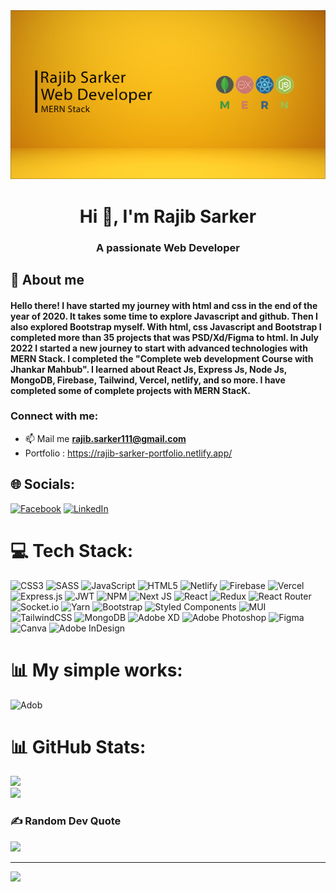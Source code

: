 <img src="/src/asssets/banner.png">
<h1 align="center">Hi 👋, I'm Rajib Sarker</h1>
<h3 align="center">A passionate Web Developer</h3>

## :dart: About me

#### Hello there! I have started my journey with html and css in the end of the year of 2020. It takes some time to explore Javascript and github. Then I also explored Bootstrap myself. With html, css Javascript and Bootstrap I completed more than 35 projects that was PSD/Xd/Figma to html. In July 2022 I started a new journey to start with advanced technologies with MERN Stack. I completed the "Complete web development Course with Jhankar Mahbub". I learned about React Js, Express Js, Node Js, MongoDB, Firebase, Tailwind, Vercel, netlify, and so more. I have completed some of complete projects with MERN StacK.

<h3 align="left">Connect with me:</h3>

- 📫 Mail me **rajib.sarker111@gmail.com**
- Portfolio : https://rajib-sarker-portfolio.netlify.app/

## 🌐 Socials:

[![Facebook](https://img.shields.io/badge/Facebook-%231877F2.svg?logo=Facebook&logoColor=white)](https:facebook.com/rajib.sarker.758) [![LinkedIn](https://img.shields.io/badge/LinkedIn-%230077B5.svg?logo=linkedin&logoColor=white)](https://linkedin.com/in/rajib-sarker-12aa17242/)

# 💻 Tech Stack:

![CSS3](https://img.shields.io/badge/css3-%231572B6.svg?style=flat&logo=css3&logoColor=white) ![SASS](https://img.shields.io/badge/SASS-hotpink.svg?style=flat&logo=SASS&logoColor=white) ![JavaScript](https://img.shields.io/badge/javascript-%23323330.svg?style=flat&logo=javascript&logoColor=%23F7DF1E) ![HTML5](https://img.shields.io/badge/html5-%23E34F26.svg?style=flat&logo=html5&logoColor=white)
![Netlify](https://img.shields.io/badge/netlify-%23000000.svg?style=flat&logo=netlify&logoColor=#00C7B7) ![Firebase](https://img.shields.io/badge/firebase-%23039BE5.svg?style=flat&logo=firebase) ![Vercel](https://img.shields.io/badge/vercel-%23000000.svg?style=flat&logo=vercel&logoColor=white)
![Express.js](https://img.shields.io/badge/express.js-%23404d59.svg?style=flat&logo=express&logoColor=%2361DAFB) ![JWT](https://img.shields.io/badge/JWT-black?style=flat&logo=JSON%20web%20tokens) ![NPM](https://img.shields.io/badge/NPM-%23000000.svg?style=flat&logo=npm&logoColor=white) ![Next JS](https://img.shields.io/badge/Next-black?style=flat&logo=next.js&logoColor=white) ![React](https://img.shields.io/badge/react-%2320232a.svg?style=flat&logo=react&logoColor=%2361DAFB) ![Redux](https://img.shields.io/badge/redux-%23593d88.svg?style=flat&logo=redux&logoColor=white) ![React Router](https://img.shields.io/badge/React_Router-CA4245?style=flat&logo=react-router&logoColor=white) ![Socket.io](https://img.shields.io/badge/Socket.io-black?style=flat&logo=socket.io&badgeColor=010101) ![Yarn](https://img.shields.io/badge/yarn-%232C8EBB.svg?style=flat&logo=yarn&logoColor=white)
![Bootstrap](https://img.shields.io/badge/bootstrap-%23563D7C.svg?style=flat&logo=bootstrap&logoColor=white)
![Styled Components](https://img.shields.io/badge/styled--components-DB7093?style=flat&logo=styled-components&logoColor=white) ![MUI](https://img.shields.io/badge/MUI-%230081CB.svg?style=flat&logo=material-ui&logoColor=white) ![TailwindCSS](https://img.shields.io/badge/tailwindcss-%2338B2AC.svg?style=flat&logo=tailwind-css&logoColor=white)
![MongoDB](https://img.shields.io/badge/MongoDB-%234ea94b.svg?style=flat&logo=mongodb&logoColor=white)
![Adobe XD](https://img.shields.io/badge/Adobe%20XD-470137?style=flat&logo=Adobe%20XD&logoColor=#FF61F6) ![Adobe Photoshop](https://img.shields.io/badge/adobephotoshop-%2331A8FF.svg?style=flat&logo=adobephotoshop&logoColor=white) ![Figma](https://img.shields.io/badge/figma-%23F24E1E.svg?style=flat&logo=figma&logoColor=white) ![Canva](https://img.shields.io/badge/Canva-%2300C4CC.svg?style=flat&logo=Canva&logoColor=white) ![Adobe InDesign](https://img.shields.io/badge/Adobe%20InDesign-49021F?style=flat&logo=adobeindesign&logoColor=white)

# 📊  My simple works:
![Adob](https://img.shields.io/badge/Adobe%20InDesign-49021F?style=flat&logo=adobeindesign&logoColor=white)

# 📊 GitHub Stats:

![](https://github-readme-stats.vercel.app/api?username=sarker-rajib&theme=blue-green&hide_border=false&include_all_commits=true&count_private=false)<br/>
![](https://github-readme-streak-stats.herokuapp.com/?user=sarker-rajib&theme=blue-green&hide_border=false)<br/>

<!-- ![](https://github-readme-stats.vercel.app/api/top-langs/?username=sarker-rajib&theme=blue-green&hide_border=false&include_all_commits=true&count_private=false&layout=compact) -->

<!-- ## 🏆 GitHub Trophies -->
<!-- ![](https://github-profile-trophy.vercel.app/?username=sarker-rajib&theme=radical&no-frame=false&no-bg=false&margin-w=4) -->

### ✍️ Random Dev Quote

![](https://quotes-github-readme.vercel.app/api?type=vetical&theme=gruvbox)

---

[![](https://visitcount.itsvg.in/api?id=sarker-rajib&icon=3&color=6)](https://visitcount.itsvg.in)

<!-- Proudly created with GPRM ( https://gprm.itsvg.in ) -->
